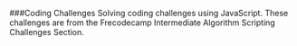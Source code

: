 ###Coding Challenges
Solving coding challenges using JavaScript. These challenges are from the Frecodecamp Intermediate Algorithm Scripting Challenges Section.